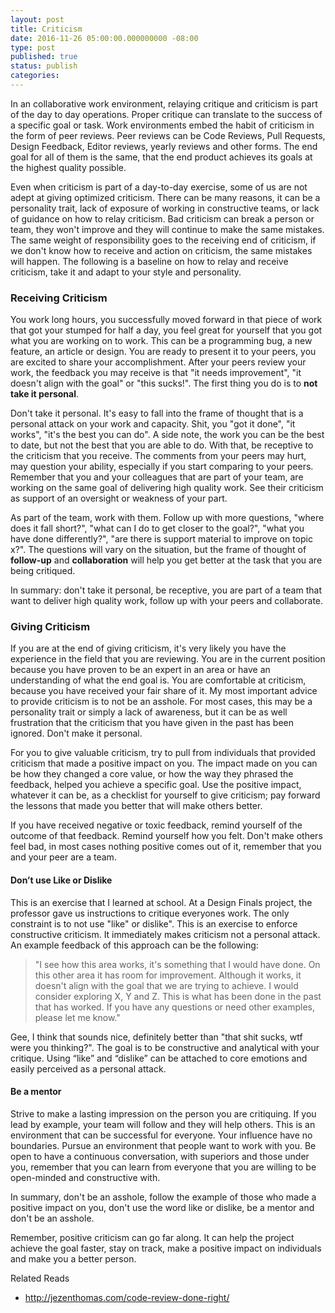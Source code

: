 ```yaml
---
layout: post
title: Criticism
date: 2016-11-26 05:00:00.000000000 -08:00
type: post
published: true
status: publish
categories:
---
```


In an collaborative work environment, relaying critique and criticism is part of the day to day operations. Proper critique can translate to the success of a specific goal or task. Work environments embed the habit of criticism in the form of peer reviews. Peer reviews can be Code Reviews, Pull Requests, Design Feedback, Editor reviews, yearly reviews and other forms. The end goal for all of them is the same, that the end product achieves its goals at the highest quality possible.

Even when criticism is part of a day-to-day exercise, some of us are not adept at giving optimized criticism. There can be many reasons, it can be a personality trait, lack of exposure of working in constructive teams, or lack of guidance on how to relay criticism. Bad criticism can break a person or team, they won't improve and they will continue to make the same mistakes. The same weight of responsibility goes to the receiving end of criticism, if we don't know how to receive and action on criticism, the same mistakes will happen. The following is a baseline on how to relay and receive criticism, take it and adapt to your style and personality.

### Receiving Criticism
You work long hours, you successfully moved forward in that piece of work that got your stumped for half a day, you feel great for yourself that you got what you are working on to work. This can be a programming bug, a new feature, an article or design. You are ready to present it to your peers, you are excited to share your accomplishment. After your peers review your work, the feedback you may receive is that "it needs improvement", "it doesn't align with the goal" or "this sucks!". The first thing you do is to **not take it personal**.

Don't take it personal. It's easy to fall into the frame of thought that is a personal attack on your work and capacity. Shit, you "got it done", "it works", "it's the best you can do". A side note, the work you can be the best to date, but not the best that you are able to do. With that, be receptive to the criticism that you receive. The comments from your peers may hurt, may question your ability, especially if you start comparing to your peers. Remember that you and your colleagues that are part of your team, are working on the same goal of delivering high quality work. See their criticism as support of an oversight or weakness of your part.

As part of the team, work with them. Follow up with more questions, "where does it fall short?", "what can I do to get closer to the goal?", "what you have done differently?", "are there is support material to improve on topic x?". The questions will vary on the situation, but the frame of thought of **follow-up** and **collaboration** will help you get better at the task that you are being critiqued.

In summary: don't take it personal, be receptive, you are part of a team that want to deliver high quality work, follow up with your peers and collaborate.


### Giving Criticism
If you are at the end of giving criticism, it's very likely you have the experience in the field that you are reviewing. You are in the current position because you have proven to be an expert in an area or have an understanding of what the end goal is. You are comfortable at criticism, because you have received your fair share of it. My most important advice to provide criticism is to not be an asshole. For most cases, this may be a personality trait or simply a lack of awareness, but it can be as well frustration that the criticism that you have given in the past has been ignored. Don't make it personal.

For you to give valuable criticism, try to pull from individuals that provided criticism that made a positive impact on you. The impact made on you can be how they changed a core value, or how the way they phrased the feedback, helped you achieve a specific goal. Use the positive impact, whatever it can be, as a checklist for yourself to give criticism; pay forward the lessons that made you better that will make others better.

If you have received negative or toxic feedback, remind yourself of the outcome of that feedback. Remind yourself how you felt. Don't make others feel bad, in most cases nothing positive comes out of it, remember that you and your peer are a team.

#### Don’t use Like or Dislike
This is an exercise that I learned at school. At a Design Finals project, the professor gave us instructions to critique everyones work. The only constraint is to not use "like" or dislike". This is an exercise to enforce constructive criticism. It immediately makes criticism not a personal attack. An example feedback of this approach can be the following:

> "I see how this area works, it's something that I would have done. On this other area it has room for improvement. Although it works, it doesn't align with the goal that we are trying to achieve. I would consider exploring X, Y and Z. This is what has been done in the past that has worked. If you have any questions or need other examples, please let me know."

Gee, I think that sounds nice, definitely better than "that shit sucks, wtf were you thinking?". The goal is to be constructive and analytical with your critique. Using “like” and “dislike” can be attached to core emotions and easily perceived as a personal attack.

#### Be a mentor
Strive to make a lasting impression on the person you are critiquing. If you lead by example, your team will follow and they will help others. This is an environment that can be successful for everyone. Your influence have no boundaries. Pursue an environment that people want to work with you. Be open to have a continuous conversation, with superiors and those under you, remember that you can learn from everyone that you are willing to be open-minded and constructive with.

In summary, don't be an asshole, follow the example of those who made a positive impact on you, don't use the word like or dislike, be a mentor and don't be an asshole.

Remember, positive criticism can go far along. It can help the project achieve the goal faster, stay on track, make a positive impact on individuals and make you a better person.

Related Reads
* http://jezenthomas.com/code-review-done-right/
